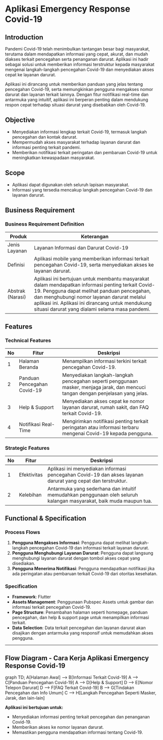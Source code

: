 # Aplikasi Emergency Response Covid-19

## Introduction
Pandemi Covid-19 telah menimbulkan tantangan besar bagi masyarakat, terutama dalam mendapatkan informasi yang cepat, akurat, dan mudah diakses terkait pencegahan serta penanganan darurat. Aplikasi ini hadir sebagai solusi untuk memberikan informasi terstruktur kepada masyarakat mengenai langkah-langkah pencegahan Covid-19 dan menyediakan akses cepat ke layanan darurat.

Aplikasi ini dirancang untuk memberikan panduan yang jelas tentang pencegahan Covid-19, serta memungkinkan pengguna mengakses nomor darurat dan layanan terkait lainnya. Dengan fitur notifikasi real-time dan antarmuka yang intuitif, aplikasi ini berperan penting dalam mendukung respon cepat terhadap situasi darurat yang disebabkan oleh Covid-19.

## Objective
- Menyediakan informasi lengkap terkait Covid-19, termasuk langkah pencegahan dan kontak darurat.
- Mempermudah akses masyarakat terhadap layanan darurat dan informasi penting terkait pandemi.
- Memberikan notifikasi terkait peringatan dan pembaruan Covid-19 untuk meningkatkan kewaspadaan masyarakat.

## Scope
- Aplikasi dapat digunakan oleh seluruh lapisan masyarakat.
- Informasi yang tersedia mencakup langkah pencegahan Covid-19 dan layanan darurat.

## Business Requirement

### Business Requirement Definition

| **Produk**         | **Keterangan**                                                                                             |
|--------------------|-----------------------------------------------------------------------------------------------------------|
| Jenis Layanan      | Layanan Informasi dan Darurat Covid-19                                                                      |
| Definisi           | Aplikasi mobile yang memberikan informasi terkait pencegahan Covid-19, serta menyediakan akses ke layanan darurat. |
| Abstrak (Narasi)   | Aplikasi ini bertujuan untuk membantu masyarakat dalam mendapatkan informasi penting terkait Covid-19. Pengguna dapat melihat panduan pencegahan, dan menghubungi nomor layanan darurat melalui aplikasi ini. Aplikasi ini dirancang untuk mendukung situasi darurat yang dialami selama masa pandemi. |

## Features

### Technical Features

| No  | Fitur                      | Deskripsi                                                                                                                                           |
|-----|----------------------------|-----------------------------------------------------------------------------------------------------------------------------------------------------|
| 1   | Halaman Beranda             | Menampilkan informasi terkini terkait pencegahan Covid-19.                                                                                           |
| 2   | Panduan Pencegahan Covid-19 | Menyediakan langkah-langkah pencegahan seperti penggunaan masker, menjaga jarak, dan mencuci tangan dengan penjelasan yang jelas.                    |
| 3   | Help & Support              | Menyediakan akses cepat ke nomor layanan darurat, rumah sakit, dan FAQ terkait Covid-19.                                                             |
| 4   | Notifikasi Real-Time        | Mengirimkan notifikasi penting terkait peringatan atau informasi terbaru mengenai Covid-19 kepada pengguna.                                           |

### Strategic Features

| No  | Fitur                      | Deskripsi                                                                                                                                           |
|-----|----------------------------|-----------------------------------------------------------------------------------------------------------------------------------------------------|
| 1   | Efektivitas                 | Aplikasi ini menyediakan informasi pencegahan Covid-19 dan akses layanan darurat yang cepat dan terstruktur.                                          |
| 2   | Kelebihan                   | Antarmuka yang sederhana dan intuitif memudahkan penggunaan oleh seluruh kalangan masyarakat, baik muda maupun tua.                                  |

## Functional & Specification

### Process Flows
1. **Pengguna Mengakses Informasi**: Pengguna dapat melihat langkah-langkah pencegahan Covid-19 dan informasi terkait layanan darurat.
2. **Pengguna Menghubungi Layanan Darurat**: Pengguna dapat langsung menghubungi layanan darurat dengan tombol akses cepat yang disediakan.
3. **Pengguna Menerima Notifikasi**: Pengguna mendapatkan notifikasi jika ada peringatan atau pembaruan terkait Covid-19 dari otoritas kesehatan.

### Specification

- **Framework**: Flutter
- **Assets Management**: Penggunaan Pubspec Assets untuk gambar dan informasi terkait pencegahan Covid-19.
- **Page Structure**: Penambahan halaman seperti homepage, panduan pencegahan, dan help & support page untuk menampilkan informasi terkait.
- **Data Selection**: Data terkait pencegahan dan layanan darurat akan disajikan dengan antarmuka yang responsif untuk memudahkan akses pengguna.

---

## Flow Diagram - Cara Kerja Aplikasi Emergency Response Covid-19
graph TD;
    A[Halaman Awal] --> B[Informasi Terkait Covid-19]
    A --> C[Panduan Pencegahan Covid-19]
    A --> D[Help & Support]
    D --> E[Nomor Telepon Darurat]
    D --> F[FAQ Terkait Covid-19]
    B --> G[Tindakan Pencegahan dan Info Umum]
    C --> H[Langkah Pencegahan Seperti Masker, Jarak, dan lain-lain]


**Aplikasi ini bertujuan untuk:**
- Menyediakan informasi penting terkait pencegahan dan penanganan Covid-19.
- Memberikan akses ke nomor layanan darurat.
- Memastikan pengguna mendapatkan informasi tentang Covid-19.
